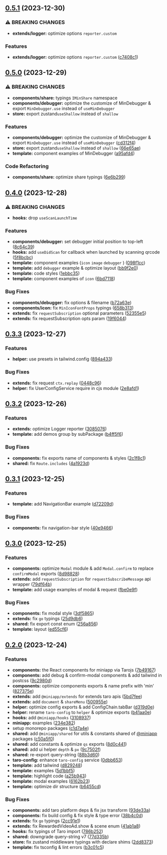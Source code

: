 ## [0.5.1](https://github.com/rexerwang/min-kit/compare/v0.5.0...v0.5.1) (2023-12-30)

### ⚠ BREAKING CHANGES

- **extends/logger:** optimize options `reporter.custom`

### Features

- **extends/logger:** optimize options `reporter.custom` ([c7408c1](https://github.com/rexerwang/min-kit/commit/c7408c1035c9f1204b546073dc24c62f40953328))

## [0.5.0](https://github.com/rexerwang/min-kit/compare/v0.4.0...v0.5.0) (2023-12-29)

### ⚠ BREAKING CHANGES

- **components/share:** typings `IMinShare` namespace
- **components/debugger:** optimize the customize of MinDebugger & export `MinDebugger.use` instead of `useMinDebugger`
- **store:** export zustand`useShallow` instead of `shallow`

### Features

- **components/debugger:** optimize the customize of MinDebugger & export `MinDebugger.use` instead of `useMinDebugger` ([cd312f4](https://github.com/rexerwang/min-kit/commit/cd312f41812c38dde928c1ab23da6e7729a02be3))
- **store:** export zustand`useShallow` instead of `shallow` ([66e65ae](https://github.com/rexerwang/min-kit/commit/66e65ae7c81e7a2bb7e245184ccae50bc929442d))
- **template:** component examples of MinDebugger ([a95afd4](https://github.com/rexerwang/min-kit/commit/a95afd49ebf6e7f873e4f702c68d4294af05df68))

### Code Refactoring

- **components/share:** optimize share typings ([6e6b299](https://github.com/rexerwang/min-kit/commit/6e6b2990dd6a98ff58a72123ac669faa54fb28fe))

## [0.4.0](https://github.com/rexerwang/min-kit/compare/v0.3.3...v0.4.0) (2023-12-28)

### ⚠ BREAKING CHANGES

- **hooks:** drop `useScanLaunchTime`

### Features

- **components/debugger:** set debugger initial position to top-left ([8c64c39](https://github.com/rexerwang/min-kit/commit/8c64c398e62e475afbafcff531c89dbff2c668a1))
- **hooks:** add `useDidScan` for callback when launched by scanning qrcode ([5f8bcbc](https://github.com/rexerwang/min-kit/commit/5f8bcbc2d2760a78fa48167cc0d407bf05b5e650))
- **template:** component examples (`icon` `image` `debugger` ) ([098f1cc](https://github.com/rexerwang/min-kit/commit/098f1cc15ac0dd99e95475dca296be38a9c2b832))
- **template:** add `debugger` example & optimize layout ([bb9f2e0](https://github.com/rexerwang/min-kit/commit/bb9f2e0b803f11cd79abd7d51baf9a2a96e6aa7d))
- **template:** code styles ([1ebbc35](https://github.com/rexerwang/min-kit/commit/1ebbc3527cfbf04ceb76b9534fad911ee38a8780))
- **template:** component examples of `icon` ([6bd7118](https://github.com/rexerwang/min-kit/commit/6bd711814c3b7e3ed3077d2c5b74c91c72155f28))

### Bug Fixes

- **components/debugger:** fix options & filename ([b72a63e](https://github.com/rexerwang/min-kit/commit/b72a63e89be810a9a8bd0ecd1eb2d130f106dc77))
- **components/icon:** fix `MinIconFontProps` typings ([658b313](https://github.com/rexerwang/min-kit/commit/658b313c3d08dfaddb1e34c26e49ff6661b28c9a))
- **extends:** fix `requestSubscription` optional parameters ([52355e5](https://github.com/rexerwang/min-kit/commit/52355e515a9119e1f6bd4d5bbbed57f4a60b4502))
- **extends:** fix requestSubscription opts param ([19f6044](https://github.com/rexerwang/min-kit/commit/19f604435dbb40d67daf1a6e8c167cca8d8d1026))

## [0.3.3](https://github.com/rexerwang/min-kit/compare/v0.3.2...v0.3.3) (2023-12-27)

### Features

- **helper:** use presets in tailwind.config ([894a433](https://github.com/rexerwang/min-kit/commit/894a4334e45d317be69ee890e0346921a975fab1))

### Bug Fixes

- **extends:** fix request `ctx.replay` ([0448c96](https://github.com/rexerwang/min-kit/commit/0448c9646a7209553aaac5ab1d5b5a898b85437b))
- **helper:** fix UserConfigService require in cjs module ([2e8afd1](https://github.com/rexerwang/min-kit/commit/2e8afd1ec06d935f7920524189267ef153e245ca))

## [0.3.2](https://github.com/rexerwang/min-kit/compare/v0.3.1...v0.3.2) (2023-12-26)

### Features

- **extends:** optimize Logger reporter ([3085076](https://github.com/rexerwang/min-kit/commit/308507634696683e89c4be0b14647b5aaed64226))
- **template:** add demos group by subPackage ([b4ff5f6](https://github.com/rexerwang/min-kit/commit/b4ff5f677abfd188ae96566c9af74904c110cb2b))

### Bug Fixes

- **components:** fix exports name of components & styles ([2c1f8c1](https://github.com/rexerwang/min-kit/commit/2c1f8c15f6ad80382e0674e69af2ed2a17feebe3))
- **shared:** fix `Route.includes` ([4a1923d](https://github.com/rexerwang/min-kit/commit/4a1923d24a0f980cc1cc6043661fb2899accfa9d))

## [0.3.1](https://github.com/rexerwang/min-kit/compare/v0.3.0...v0.3.1) (2023-12-25)

### Features

- **template:** add NavigationBar example ([d72209d](https://github.com/rexerwang/min-kit/commit/d72209dd8466e74f898cab4905b288718e240b4d))

### Bug Fixes

- **components:** fix navigation-bar style ([40e9466](https://github.com/rexerwang/min-kit/commit/40e9466894610667de991f998da4471f78bea02a))

## [0.3.0](https://github.com/rexerwang/min-kit/compare/v0.2.0...v0.3.0) (2023-12-25)

### Features

- **components:** optimize `Modal` module & add `Modal.confirm` to replace `confirmModal` exports ([8d98828](https://github.com/rexerwang/min-kit/commit/8d988284172ab94e3f100691bab8d21670e24e94))
- **extends:** add `requestSubscription` for `requestSubscribeMessage` api wrapper ([79df64b](https://github.com/rexerwang/min-kit/commit/79df64b139222f116943f95c7833aa21fab8ba85))
- **template:** add usage examples of modal & request ([fbe0e9f](https://github.com/rexerwang/min-kit/commit/fbe0e9fd83209da3112e690c7dc3870781252f08))

### Bug Fixes

- **components:** fix modal style ([3df5865](https://github.com/rexerwang/min-kit/commit/3df586560e04eb774f76e397a3994c0142f21004))
- **extends:** fix `go` typings ([25d9db6](https://github.com/rexerwang/min-kit/commit/25d9db62e38a08b6343184bfb6554cb46b2297f8))
- **shared:** fix export const enum ([256a856](https://github.com/rexerwang/min-kit/commit/256a856952af48e0b0c7b10c2faca7847dd9a0cc))
- **template:** layout ([ed55cf6](https://github.com/rexerwang/min-kit/commit/ed55cf659ea7128ca96127dbd4d43be301788060))

## [0.2.0](https://github.com/rexerwang/min-kit/compare/c1d7a4ef6ff6b367235f35da42348b483e6821a2...v0.2.0) (2023-12-24)

### Features

- **components:** the React components for miniapp via Tarojs ([7b49167](https://github.com/rexerwang/min-kit/commit/7b49167b8b5bf72cb97fae8da4718be19cee36f0))
- **components:** add debug & confirm-modal components & add tailwind in postcss ([9c2980d](https://github.com/rexerwang/min-kit/commit/9c2980dbaf1de3f1504d643b374e1359e4e695b3))
- **components:** optimize components exports & name prefix with 'min' ([827375e](https://github.com/rexerwang/min-kit/commit/827375e7778f7693912b35b064d2c43f18e59755))
- **extends:** add `@miniapp/extends` for extends taro apis ([5bd7fee](https://github.com/rexerwang/min-kit/commit/5bd7fee768cd79b1e7280828dcd32d1db5aed945))
- **extends:** add `document` & `shareMenu` ([500955e](https://github.com/rexerwang/min-kit/commit/500955efaa2f3911ab6fa0f45c6225bea7291194))
- **helper:** optimize config exports & add ConfigChain.tabBar ([d319d0e](https://github.com/rexerwang/min-kit/commit/d319d0e692eeabcde4a3fb6fc428e1f7b50d8183))
- **helper:** rename `taro-config` to `helper` & optimize exports ([b41aa0e](https://github.com/rexerwang/min-kit/commit/b41aa0e26526eed8a229da5610a8f175c3230267))
- **hooks:** add `@miniapp/hooks` ([3108937](https://github.com/rexerwang/min-kit/commit/3108937c0d1dc5f26b1abb5073dbf026fa0658b6))
- **miniapp:** examples ([234e382](https://github.com/rexerwang/min-kit/commit/234e382ba0ccc63a443a1e47cd4437503044e647))
- setup monorepo packages ([c1d7a4e](https://github.com/rexerwang/min-kit/commit/c1d7a4ef6ff6b367235f35da42348b483e6821a2))
- **shared:** add `@miniapp/shared` for utils & constants shared of [@miniapp](https://github.com/miniapp) packages ([c50a5f0](https://github.com/rexerwang/min-kit/commit/c50a5f0d4bfa19c9b0254f0458d55be303fe59e1))
- **shared:** add constants & optimize `qs` exports ([8d0c441](https://github.com/rexerwang/min-kit/commit/8d0c441c27e7cb62f9490086d88dbf1843eee104))
- **shared:** add ui helper `depth` & `px` ([9c7502f](https://github.com/rexerwang/min-kit/commit/9c7502f87c81ed3a37e9f417d9515ac5017b2e22))
- **shared:** re-export query-string ([88b3d60](https://github.com/rexerwang/min-kit/commit/88b3d604fc7c1e34777f8ec1f10359c7cfe6b270))
- **taro-config:** enhance `taro-config` service ([0dbb653](https://github.com/rexerwang/min-kit/commit/0dbb653eb4100dc2014a0e8890fae9a9d565ab26))
- **template:** add tailwind ([d829248](https://github.com/rexerwang/min-kit/commit/d8292483dc05bc0647c9682af4c81f1f017df749))
- **template:** examples ([5d1bbf5](https://github.com/rexerwang/min-kit/commit/5d1bbf5f9e94eb5e3af6960146b426ae50807488))
- **template:** highlight code ([a25b943](https://github.com/rexerwang/min-kit/commit/a25b943eb57532fa21f55120d9e6dda6b4fa5907))
- **template:** modal examples ([6162b23](https://github.com/rexerwang/min-kit/commit/6162b2330c02df9542b62d3b9cb2e5a74c067a97))
- **template:** optimize dir structure ([b6455cd](https://github.com/rexerwang/min-kit/commit/b6455cda2906d38167f3489a82583b2f0315da6d))

### Bug Fixes

- **components:** add taro platform deps & fix jsx transform ([93de33a](https://github.com/rexerwang/min-kit/commit/93de33aa801e6efc6a309a83252659c0318224c0))
- **components:** fix build config & fix style & type error ([38b4c0d](https://github.com/rexerwang/min-kit/commit/38b4c0da507e3a95d746bec37bb6b7844ae5787d))
- **extends:** fix `go` typings ([2cc91e1](https://github.com/rexerwang/min-kit/commit/2cc91e128ac3edba432a947bb7771302694e9725))
- **extends:** fix RewardedVideoAd.show & scene enum ([41ab1a8](https://github.com/rexerwang/min-kit/commit/41ab1a8ea67c7495d03f9d3a545779b6e4f7cb76))
- **hooks:** fix typings of Taro import ([786b252](https://github.com/rexerwang/min-kit/commit/786b25272f14f90d2d86cb17769b89a1745c416f))
- **shared:** downgrade query-string v7 ([77d335b](https://github.com/rexerwang/min-kit/commit/77d335b5639419bdd1f9e9f288e0af96e72f0962))
- **store:** fix zustand middleware typings with declare shims ([2dd8373](https://github.com/rexerwang/min-kit/commit/2dd837380c94adde6b23c98b8f6329fb7f5299ae))
- **template:** fix tsconfig & lint errors ([b3c01c5](https://github.com/rexerwang/min-kit/commit/b3c01c57be3298006a2de2b542a1896b98ef0a05))
